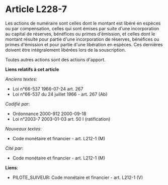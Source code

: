 # Article L228-7

Les actions de numéraire sont celles dont le montant est libéré en espèces ou par compensation, celles qui sont émises par
suite d'une incorporation au capital de réserves, bénéfices ou primes d'émission, et celles dont le montant résulte pour
partie d'une incorporation de réserves, bénéfices ou primes d'émission et pour partie d'une libération en espèces. Ces
dernières doivent être intégralement libérées lors de la souscription.

Toutes autres actions sont des actions d'apport.

**Liens relatifs à cet article**

_Anciens textes_:

  - Loi n°66-537 1966-07-24 art. 267
  - Loi n°66-537 du 24 juillet 1966 - art. 267 (Ab)

_Codifié par_:

  - Ordonnance 2000-912 2000-09-18
  - Loi n°2003-7 2003-01-03 art. 50 I (ratification)

_Nouveaux textes_:

  - Code monétaire et financier - art. L212-1 (M)

_Cité par_:

  - Code monétaire et financier - art. L212-1 (M)

**Liens**:

  - PILOTE_SUIVEUR: Code monétaire et financier - art. L212-1 (V)

